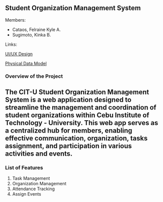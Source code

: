 ## Student Organization Management System
Members: 
- Cataos, Felraine Kyle A.
- Sugimoto, Kinka B.

Links:

[UI/UX Design](https://www.figma.com/design/eROzR0qrmb3qH1liQ6ZYae/IM2-Student-Organization-Management-System?node-id=0-1&t=7ZJEzNFn9xb5FfvS-1)

[Physical Data Model](https://www.canva.com/design/DAGTbNRXjKo/ys5pF-ACSxFtDfMrR0Nd8g/edit?utm_content=DAGTbNRXjKo&utm_campaign=designshare&utm_medium=link2&utm_source=sharebutton)


### Overview of the Project
The CIT-U Student Organization Management System is a web application designed to streamline the management and coordination of student organizations within Cebu Institute of Technology - University. This web app serves as a centralized hub for members, enabling effective communication, organization, tasks assignment, and participation in various activities and events.
---


### List of Features
1. Task Management
2. Organization Management
3. Attendance Tracking
4. Assign Events
